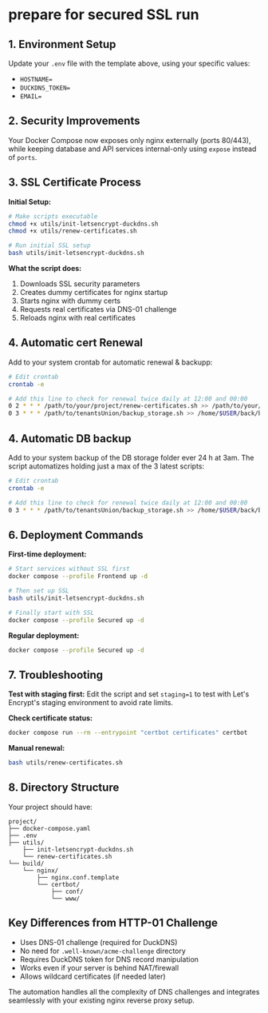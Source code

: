# prepare for secured SSL run

## 1. **Environment Setup**

Update your `.env` file with the template above, using your specific values:

- `HOSTNAME=`
- `DUCKDNS_TOKEN=`
- `EMAIL=`

## 2. **Security Improvements**

Your Docker Compose now exposes only nginx externally (ports 80/443), while keeping database and API services internal-only using `expose` instead of `ports`.

## 3. **SSL Certificate Process**

**Initial Setup:**

```bash
# Make scripts executable
chmod +x utils/init-letsencrypt-duckdns.sh
chmod +x utils/renew-certificates.sh

# Run initial SSL setup
bash utils/init-letsencrypt-duckdns.sh
```

**What the script does:**

1. Downloads SSL security parameters
2. Creates dummy certificates for nginx startup
3. Starts nginx with dummy certs
4. Requests real certificates via DNS-01 challenge
5. Reloads nginx with real certificates

## 4. **Automatic  cert Renewal**

Add to your system crontab for automatic renewal & backupp:

```bash
# Edit crontab
crontab -e

# Add this line to check for renewal twice daily at 12:00 and 00:00
0 2 * * * /path/to/your/project/renew-certificates.sh >> /path/to/your/project/renewal.log 2>&1
0 3 * * * /path/to/tenantsUnion/backup_storage.sh >> /home/$USER/back/backup.log 2>&1

```

## 4. **Automatic DB backup**

Add to your system  backup of the DB storage folder ever 24 h at 3am. The script automatizes holding just a max of the 3 latest scripts:

```bash
# Edit crontab
crontab -e

# Add this line to check for renewal twice daily at 12:00 and 00:00
0 3 * * * /path/to/tenantsUnion/backup_storage.sh >> /home/$USER/back/backup.log 2>&1

```

## 6. **Deployment Commands**

**First-time deployment:**

```bash
# Start services without SSL first
docker compose --profile Frontend up -d

# Then set up SSL
bash utils/init-letsencrypt-duckdns.sh

# Finally start with SSL
docker compose --profile Secured up -d
```

**Regular deployment:**

```bash
docker compose --profile Secured up -d
```

## 7. **Troubleshooting**

**Test with staging first:**
Edit the script and set `staging=1` to test with Let's Encrypt's staging environment to avoid rate limits.

**Check certificate status:**

```bash
docker compose run --rm --entrypoint "certbot certificates" certbot
```

**Manual renewal:**

```bash
bash utils/renew-certificates.sh
```

## 8. **Directory Structure**

Your project should have:

```
project/
├── docker-compose.yaml
├── .env
├── utils/
    ├── init-letsencrypt-duckdns.sh
    └── renew-certificates.sh
└── build/
    └── nginx/
        ├── nginx.conf.template
        └── certbot/
            ├── conf/
            └── www/
```

## Key Differences from HTTP-01 Challenge

- Uses DNS-01 challenge (required for DuckDNS)
- No need for `.well-known/acme-challenge` directory
- Requires DuckDNS token for DNS record manipulation
- Works even if your server is behind NAT/firewall
- Allows wildcard certificates (if needed later)

The automation handles all the complexity of DNS challenges and integrates seamlessly with your existing nginx reverse proxy setup.
